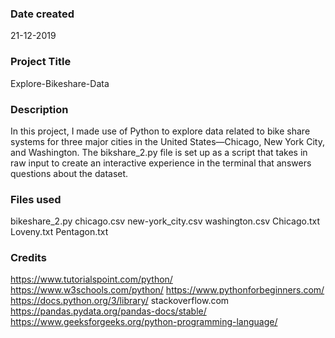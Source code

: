 ### Date created
21-12-2019

### Project Title
Explore-Bikeshare-Data

### Description
In this project, I made use of Python to explore data related to bike share systems for three major cities in the United States—Chicago, New York City, and Washington. The bikshare_2.py file is set up as a script that takes in raw input to create an interactive experience in the terminal that answers questions about the dataset.

### Files used
bikeshare_2.py
chicago.csv
new-york_city.csv
washington.csv
Chicago.txt
Loveny.txt
Pentagon.txt

### Credits
https://www.tutorialspoint.com/python/
https://www.w3schools.com/python/
https://www.pythonforbeginners.com/
https://docs.python.org/3/library/
stackoverflow.com
https://pandas.pydata.org/pandas-docs/stable/
https://www.geeksforgeeks.org/python-programming-language/

